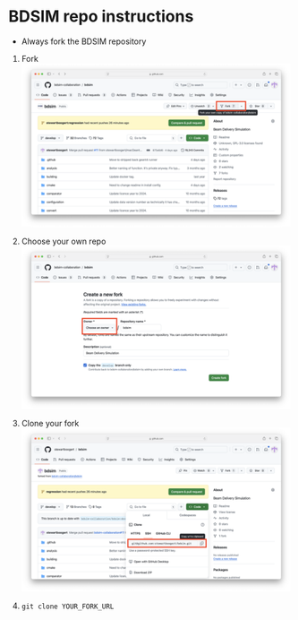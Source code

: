 # BDSIM repo instructions

* Always fork the BDSIM repository

1. Fork 
![Create fork](./GitStarting_1_CreateFork.png)

1. Choose your own repo
![Create fork](./GitStarting_2_NameFork.png)

1. Clone your fork 
![Create fork](./GitStarting_3_CloneFork.png)

1. `git clone YOUR_FORK_URL`
